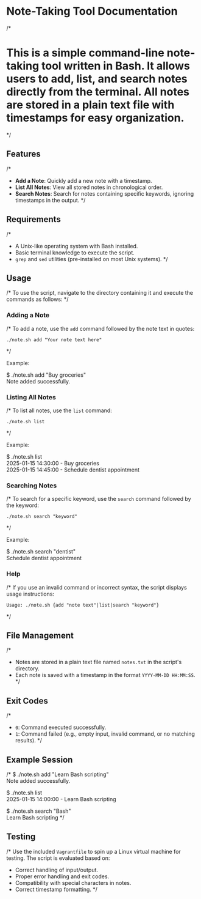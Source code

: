 # Note-Taking Tool Documentation

/*
# This is a simple command-line note-taking tool written in Bash. It allows users to add, list, and search notes directly from the terminal. All notes are stored in a plain text file with timestamps for easy organization.
*/

## Features
/*
- **Add a Note**: Quickly add a new note with a timestamp.
- **List All Notes**: View all stored notes in chronological order.
- **Search Notes**: Search for notes containing specific keywords, ignoring timestamps in the output.
*/

## Requirements
/*
- A Unix-like operating system with Bash installed.
- Basic terminal knowledge to execute the script.
- `grep` and `sed` utilities (pre-installed on most Unix systems).
*/

## Usage
/*
To use the script, navigate to the directory containing it and execute the commands as follows:
*/

### Adding a Note
/*
To add a note, use the `add` command followed by the note text in quotes:

    ./note.sh add "Your note text here"
*/

Example:
 
$ ./note.sh add "Buy groceries"  
Note added successfully.

### Listing All Notes
/*
To list all notes, use the `list` command:

    ./note.sh list
*/

Example:

$ ./note.sh list  
2025-01-15 14:30:00 - Buy groceries  
2025-01-15 14:45:00 - Schedule dentist appointment  

### Searching Notes
/*
To search for a specific keyword, use the `search` command followed by the keyword:

    ./note.sh search "keyword"
*/

Example:

$ ./note.sh search "dentist"  
Schedule dentist appointment  

### Help
/*
If you use an invalid command or incorrect syntax, the script displays usage instructions:

    Usage: ./note.sh {add "note text"|list|search "keyword"}
*/

## File Management
/*
- Notes are stored in a plain text file named `notes.txt` in the script's directory.
- Each note is saved with a timestamp in the format `YYYY-MM-DD HH:MM:SS`.
*/

## Exit Codes
/*
- `0`: Command executed successfully.
- `1`: Command failed (e.g., empty input, invalid command, or no matching results).
*/

## Example Session
/*
$ ./note.sh add "Learn Bash scripting"  
Note added successfully.

$ ./note.sh list  
2025-01-15 14:00:00 - Learn Bash scripting

$ ./note.sh search "Bash"  
Learn Bash scripting
*/

## Testing
/*
Use the included `Vagrantfile` to spin up a Linux virtual machine for testing. The script is evaluated based on:

- Correct handling of input/output.
- Proper error handling and exit codes.
- Compatibility with special characters in notes.
- Correct timestamp formatting.
*/
